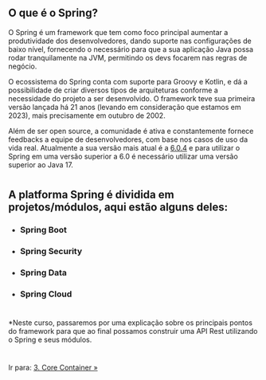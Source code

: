 ## O que é o Spring?

O Spring é um framework que tem como foco principal aumentar a produtividade dos desenvolvedores, dando suporte nas configurações de baixo nível, fornecendo o necessário para que a sua aplicação Java possa rodar tranquilamente na JVM, permitindo os devs focarem nas regras de negócio. 

O ecossistema do Spring conta com suporte para Groovy e Kotlin, e dá a possibilidade de criar diversos tipos de arquiteturas conforme a necessidade do projeto a ser desenvolvido. O framework teve sua primeira versão lançada há 21 anos (levando em consideração que estamos em 2023), mais precisamente em outubro de 2002.

Além de ser open source, a comunidade é ativa e constantemente fornece feedbacks a equipe de desenvolvedores, com base nos casos de uso da vida real. Atualmente a sua versão mais atual é a [6.0.4](https://docs.spring.io/spring-framework/docs/current/reference/html/) e para utilizar o Spring em uma versão superior a 6.0 é necessário utilizar uma versão superior ao Java 17.

#
## A platforma Spring é dividida em projetos/módulos, aqui estão alguns deles:


- ### Spring Boot
- ### Spring Security
- ### Spring Data
- ### Spring Cloud
        
#
*Neste curso, passaremos por uma explicação sobre os principais pontos do framework para que ao final possamos construir uma API Rest utilizando o Spring e seus módulos.

#

Ir para: [3. Core Container »](/content/EcossistemaSpring/3-CoreContainer/CoreContainer.md)
